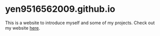 # yen9516562009.github.io
This is a website to introduce myself and some of my projects. Check out my website [here](https://yen9516562009.github.io).
